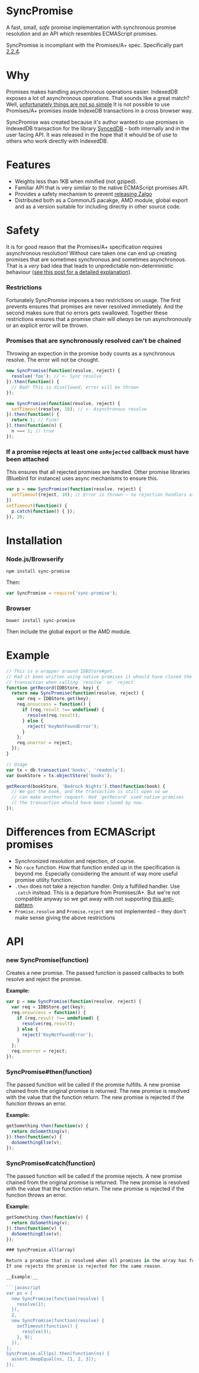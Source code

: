 # SyncPromise

A fast, small, _safe_ promise implementation with synchronous promise resolution
and an API which resembles ECMAScript promises.

SyncPromise is incompliant with the Promises/A+ spec. Specifically part
[2.2.4](https://promisesaplus.com/#point-34).

Why
===

Promises makes handling asynchronous operations easier. IndexedDB exposes a lot of
asynchronous operations. That sounds like a great match? Well, [unfortunately things
are not so simple](http://stackoverflow.com/questions/28388129/inconsistent-interplay-between-indexeddb-transactions-and-promises/)
It is not possible to use Promises/A+ promises inside IndexeDB transactions in
a cross browser way.

SyncPromise was created because it's author wanted to use promises in
IndexedDB transaction for the library [SyncedDB](https://github.com/paldepind/synceddb)
– both internally and in the user facing API. It was released in the hope that
it whould be of use to others who work directly with IndexedDB.

Features
========

* Weights less than 1KB when minified (not gziped).
* Familiar API that is very similair to the native ECMAScript promises API.
* Provides a safety mechanism to prevent [releasing Zalgo](http://blog.izs.me/post/59142742143/designing-apis-for-asynchrony)
* Distributed both as a CommonJS pacakge, AMD module, global export and as a
  version suitable for including directly in other source code.

Safety
======

It is for good reason that the Promises/A+ specification requires asynchronous
resolution! Without care taken one can end up creating promises that are
sometimes synchronous and sometimes asynchronous. That is a _very_ bad idea
that leads to unpredictable non-deterministic behaviour ([see this post for a
detailed explanation](http://blog.ometer.com/2011/07/24/callbacks-synchronous-and-asynchronous/)).

### Restrictions

Fortunately SyncPromise imposes a two restrictions on usage. The first prevents
ensures that promises are never resolved immediately. And the second makes sure
that no errors gets swallowed. Together these restrictions ensures that a
promise chain will _always_ be run asynchronously or an explicit error will be
thrown.

### Promises that are synchronously resolved can't be chained

Throwing an expection in the promise body counts as a synchronous resolve.
The error will not be chought.

```javascript
new SyncPromise(function(resolve, reject) {
  resolve('foo'); // <- Sync resolve
}).then(function() {
  // Bad! This is disallowed, error will be thrown
});

new SyncPromise(function(resolve, reject) {
  setTimeout(resolve, 10); // <- Asynchronous resolve
}).then(function() {
  return 1; // Fine!
}).then(function(n) {
  n === 1; // true
});
```

### If a promise rejects at least one `onRejected` callback must have been attached

This ensures that all rejected promises are handled. Other promise libraries (Bluebird
for instance) uses async mechanisms to ensure this.

```javascript
var p = new SyncPromise(function(resolve, reject) {
  setTimeout(reject, 10); // Error is thrown – no rejection handlers attached yet
})
setTimeout(function() {
  p.catch(function() { });
}), 20;
```

Installation
============

### Node.js/Browserify
```
npm install sync-promise
```
Then:
```javascript
var SyncPromise = require('sync-promise');
```

### Browser
```
bower install sync-promise
```
Then include the global export or the AMD module.


Example
=======

```javascript
// This is a wrapper around IDBStore#get.
// Had it been written using native promises it whould have closed the
// transaction when calling `resolve` or `reject`
function getRecord(IDBStore, key) {
  return new SyncPromise(function(resolve, reject) {
    var req = IDBStore.get(key);
    req.onsuccess = function() {
      if (req.result !== undefined) {
        resolve(req.result);
      } else {
        reject('KeyNotFoundError');
      }
    };
    req.onerror = reject;
  });
}

// Usage
var tx = db.transaction('books', 'readonly');
var bookStore = tx.objectStore('books');

getRecord(bookStore, 'Bedrock Nights').then(function(book) {
  // We got the book, and the transaction is still open so we
  // can make another request. Had `getRecord` used native promises
  // the transaction whould have been closed by now.
});
```

Differences from ECMAScript promises
====================================

* Synchronized resolution and rejection, of course.
* No `race` function. How that function ended up in the specification is beyond
  me. Especially considering the amount of way more useful promise utility function.
* `.then` does not take a rejection handler. Only a fulfilled handler. Use `.catch`
  instead. This is a departure from Promises/A+. But we're not compatible anyway
  so we get away with not supporting [this anti-pattern](https://github.com/petkaantonov/bluebird/wiki/Promise-anti-patterns#the-thensuccess-fail-anti-pattern).
* `Promise.resolve` and `Promise.reject` are not implemented – they don't make sense
  giving the above restrictions

API
===

### new SyncPromise(function)

Creates a new promise. The passed function is passed callbacks to both resolve and reject the promise.

__Example:__

```javascript
var p = new SyncPromise(function(resolve, reject) {
  var req = IDBStore.get(key);
  req.onsuccess = function() {
    if (req.result !== undefined) {
      resolve(req.result);
    } else {
      reject('KeyNotFoundError');
    }
  };
  req.onerror = reject;
});
```

### SyncPromise#then(function)

The passed function will be called if the promise fulfills. A new promise
chained from the original promise is returned. The new promise is resolved with
the value that the function return. The new promise is rejected if the function
throws an error.

__Example:__

```javascript
getSomething.then(function(v) {
  return doSomething(v);
}).then(function(v) {
  doSomethingElse(v);
});

```

### SyncPromise#catch(function)

The passed function will be called if the promise rejects. A new promise
chained from the original promise is returned. The new promise is resolved with
the value that the function return. The new promise is rejected if the function
throws an error.

__Example:__

```javascript
getSomething.then(function(v) {
  return doSomething(v);
}).then(function(v) {
  doSomethingElse(v);
});

### SyncPromise.all(array)

Return a promise that is resolved when all promises in the array has fulfilled.
If one rejects the promise is rejected for the same reason.

__Example:__

```javascript
var ps = [
  new SyncPromise(function(resolve) {
    resolve(1);
  }),
  2,
  new SyncPromise(function(resolve) {
    setTimeout(function() {
      resolve(3);
    }, 9);
  }),
];
SyncPromise.all(ps).then(function(ns) {
  assert.deepEqual(ns, [1, 2, 3]);
});
```
